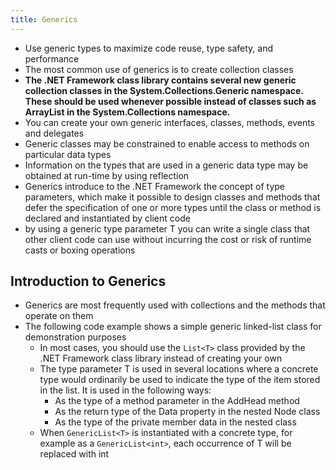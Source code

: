 ```yaml
---
title: Generics
---
```


- Use generic types to maximize code reuse, type safety, and performance
- The most common use of generics is to create collection classes
- **The .NET Framework class library contains several new generic collection classes in the System.Collections.Generic namespace. These should be used whenever possible instead of classes such as ArrayList in the System.Collections namespace.**
- You can create your own generic interfaces, classes, methods, events and delegates
- Generic classes may be constrained to enable access to methods on particular data types
- Information on the types that are used in a generic data type may be obtained at run-time by using reflection
- Generics introduce to the .NET Framework the concept of type parameters, which make it possible to design classes and methods that defer the specification of one or more types until the class or method is declared and instantiated by client code
- by using a generic type parameter T you can write a single class that other client code can use without incurring the cost or risk of runtime casts or boxing operations

## Introduction to Generics

- Generics are most frequently used with collections and the methods that operate on them
- The following code example shows a simple generic linked-list class for demonstration purposes
  - In most cases, you should use the `List<T>` class provided by the .NET Framework class library instead of creating your own
  - The type parameter T is used in several locations where a concrete type would ordinarily be used to indicate the type of the item stored in the list. It is used in the following ways:
    - As the type of a method parameter in the AddHead method
    - As the return type of the Data property in the nested Node class
    - As the type of the private member data in the nested class
  - When `GenericList<T>` is instantiated with a concrete type, for example as a `GenericList<int>`, each occurrence of T will be replaced with int
